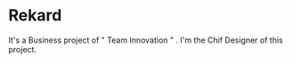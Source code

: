 # Rekard

It's a Business project of  " Team Innovation " . 
I'm the Chif Designer of this project.
